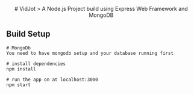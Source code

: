 <p align="center">
# VidJot
> A Node.js Project build using Express Web Framework and MongoDB 

</p>


## Build Setup
 ```
 # MongoDb
 You need to have mongodb setup and your database running first

 # install dependencies
 npm install 

 # run the app on at localhost:3000
 npm start

